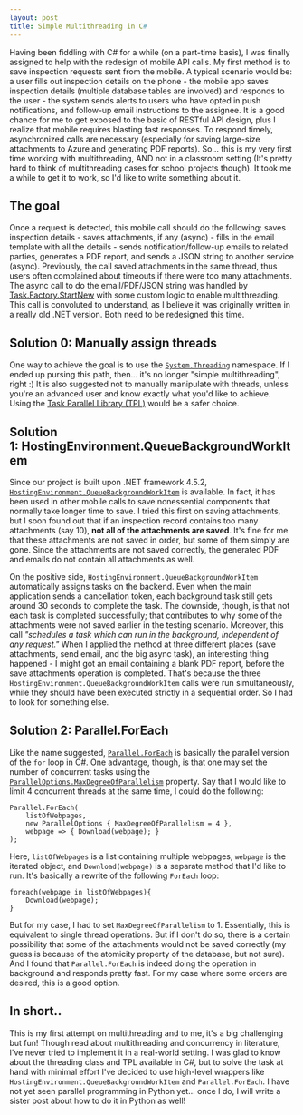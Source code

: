 ```yaml
---
layout: post
title: Simple Multithreading in C#
---
```


Having been fiddling with C# for a while (on a part-time basis), I was finally assigned to help with the redesign of mobile API calls. My first method is to save inspection requests sent from the mobile. A typical scenario would be: a user fills out inspection details on the phone - the mobile app saves inspection details (multiple database tables are involved) and responds to the user - the system sends alerts to users who have opted in push notifications, and follow-up email instructions to the assignee. It is a good chance for me to get exposed to the basic of RESTful API design, plus I realize that mobile requires blasting fast responses. To respond timely, asynchronized calls are necessary (especially for saving large-size attachments to Azure and generating PDF reports). So... this is my very first time working with multithreading, AND not in a classroom setting (It's pretty hard to think of multithreading cases for school projects though). It took me a while to get it to work, so I'd like to write something about it.

## The goal

Once a request is detected, this mobile call should do the following: saves inspection details - saves attachments, if any (async) - fills in the email template with all the details - sends notification/follow-up emails to related parties, generates a PDF report, and sends a JSON string to another service (async). Previously, the call saved attachments in the same thread, thus users often complained about timeouts if there were too many attachments. The async call to do the email/PDF/JSON string was handled by [Task.Factory.StartNew](https://docs.microsoft.com/en-us/dotnet/api/system.threading.tasks.taskfactory.startnew?view=netframework-4.7.2#System_Threading_Tasks_TaskFactory_StartNew_System_Action_System_Object__System_Object_) with some custom logic to enable multithreading. This call is convoluted to understand, as I believe it was originally written in a really old .NET version. Both need to be redesigned this time.

## Solution 0: Manually assign threads

One way to achieve the goal is to use the [`System.Threading`](https://docs.microsoft.com/en-us/dotnet/api/system.threading?view=netframework-4.7.2) namespace. If I ended up pursing this path, then... it's no longer "simple multithreading", right :) It is also suggested not to manually manipulate with threads, unless you're an advanced user and know exactly what you'd like to achieve. Using the [Task Parallel Library (TPL)](https://docs.microsoft.com/en-us/dotnet/standard/parallel-programming/task-parallel-library-tpl) would be a safer choice.

## Solution 1: HostingEnvironment.QueueBackgroundWorkItem

Since our project is built upon .NET framework 4.5.2, [`HostingEnvironment.QueueBackgroundWorkItem`](https://docs.microsoft.com/en-us/dotnet/api/system.web.hosting.hostingenvironment.queuebackgroundworkitem?view=netframework-4.7.2) is available. In fact, it has been used in other mobile calls to save nonessential components that normally take longer time to save. I tried this first on saving attachments, but I soon found out that if an inspection record contains too many attachments (say 10), **not all of the attachments are saved**. It's fine for me that these attachments are not saved in order, but some of them simply are gone. Since the attachments are not saved correctly, the generated PDF and emails do not contain all attachments as well.

On the positive side, `HostingEnvironment.QueueBackgroundWorkItem` automatically assigns tasks on the backend. Even when the main application sends a cancellation token, each background task still gets around 30 seconds to complete the task. The downside, though, is that not each task is completed successfully; that contributes to why some of the attachments were not saved earlier in the testing scenario. Moreover, this call *"schedules a task which can run in the background, independent of any request."* When I applied the method at three different places (save attachments, send email, and the big async task), an interesting thing happened - I might got an email containing a blank PDF report, before the save attachments operation is completed. That's because the three `HostingEnvironment.QueueBackgroundWorkItem` calls were run simultaneously, while they should have been executed strictly in a sequential order. So I had to look for something else.

## Solution 2: Parallel.ForEach

Like the name suggested, [`Parallel.ForEach`](https://docs.microsoft.com/en-us/dotnet/api/system.threading.tasks.parallel.foreach?view=netframework-4.7.2) is basically the parallel version of the `for` loop in C#. One advantage, though, is that one may set the number of concurrent tasks using the [`ParallelOptions.MaxDegreeOfParallelism`](https://docs.microsoft.com/en-us/dotnet/api/system.threading.tasks.paralleloptions.maxdegreeofparallelism?redirectedfrom=MSDN&view=netframework-4.7.2#System_Threading_Tasks_ParallelOptions_MaxDegreeOfParallelism) property. Say that I would like to limit 4 concurrent threads at the same time, I could do the following:

```
Parallel.ForEach(
    listOfWebpages,
    new ParallelOptions { MaxDegreeOfParallelism = 4 },
    webpage => { Download(webpage); }
);
```

Here, `listOfWebpages` is a list containing multiple webpages, `webpage` is the iterated object, and `Download(webpage)` is a separate method that I'd like to run. It's basically a rewrite of the following `ForEach` loop:

```
foreach(webpage in listOfWebpages){
    Download(webpage);
}
```

But for my case, I had to set `MaxDegreeOfParallelism` to 1. Essentially, this is equivalent to single thread operations. But if I don't do so, there is a certain possibility that some of the attachments would not be saved correctly (my guess is because of the atomicity property of the database, but not sure). And I found that `Parallel.ForEach` is indeed doing the operation in background and responds pretty fast. For my case where some orders are desired, this is a good option.

## In short..

This is my first attempt on multithreading and to me, it's a big challenging but fun! Though read about multithreading and concurrency in literature, I've never tried to implement it in a real-world setting. I was glad to know about the threading class and TPL available in C#, but to solve the task at hand with minimal effort I've decided to use high-level wrappers like `HostingEnvironment.QueueBackgroundWorkItem` and `Parallel.ForEach`. I have not yet seen parallel programming in Python yet... once I do, I will write a sister post about how to do it in Python as well!
